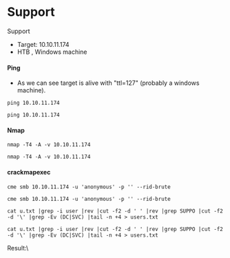 # Support

Support

* Target: 10.10.11.174
* HTB , Windows machine

#### Ping <a href="#ping" id="ping"></a>

* As we can see target is alive with "ttl=127" (probably a windows machine).

```
ping 10.10.11.174
```

```
ping 10.10.11.174
```

#### Nmap <a href="#nmap" id="nmap"></a>

```
nmap -T4 -A -v 10.10.11.174
```

```
nmap -T4 -A -v 10.10.11.174
```

#### crackmapexec <a href="#crackmapexec" id="crackmapexec"></a>

```
cme smb 10.10.11.174 -u 'anonymous' -p '' --rid-brute
```

```
cme smb 10.10.11.174 -u 'anonymous' -p '' --rid-brute
```

```
cat u.txt |grep -i user |rev |cut -f2 -d ' ' |rev |grep SUPPO |cut -f2 -d '\' |grep -Ev (DC|SVC) |tail -n +4 > users.txt
```

```
cat u.txt |grep -i user |rev |cut -f2 -d ' ' |rev |grep SUPPO |cut -f2 -d '\' |grep -Ev (DC|SVC) |tail -n +4 > users.txt
```

Result:\
